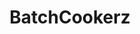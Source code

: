 ---
title: "BatchCookerz"
title_fr: "BatchCookerz"
order: 2
description: "Responsive webdesign I made for the final project of my 'The Hacking Project' bootcamp"
description_fr: "Webdesign responsive que j'ai réalisé pour notre projet final au bootcamp 'The Hacking Project'"
featuredImage: ../images/batch-cookerz.jpg
url: "http://batchcookerz.fr"
tags: ["visual identity", "webdesign", "html", "scss", "bootstrap", "ruby"]
tags_fr: ["identité visuelle", "webdesign", "html", "scss", "bootstrap", "ruby"]
---
